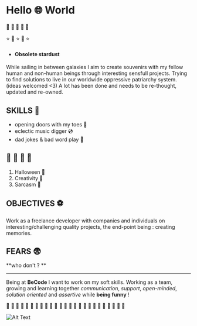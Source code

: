 
# Hello 🌐  World


🍬 🧠 🌈 🧠 🍬

⭐ 🌟 ⭐ 🌟 ⭐

* #### Obsolete stardust
While sailing in between galaxies I aim to create souvenirs with my fellow human and non-human beings through interesting sensfull projects. 
Trying to find solutions to live in our worldwide oppressive patriarchy system.(ideas welcomed <3)
A lot has been done and needs to be re-thought, updated and re-owned.   

## SKILLS 👑

* opening doors with my toes 🦶
* eclectic music digger 💿
* dad jokes & bad word play 🥇

## 💜 💜 💜 💜
1. Halloween 👻
2. Creativity 🍭
3. Sarcasm 🖤

## OBJECTIVES ⚽
Work as a freelance developer with companies and individuals on interesting/challenging quality projects, the end-point being : creating memories. 

## FEARS 😨
**who don't ? **

____________________________________


Being at **BeCode** I want to work on my soft skills. Working as a team, growing and learning together *communication*, *support*, *open-minded*, *solution oriented* and *assertive* while **being funny** !  

💜 💜 💜 💜 💜 💜 💜 💜 💜 💜 💜 💜 💜 💜 💜 💜 💜 💜 💜 💜 💜 💜 💜 💜 💜






![Alt Text](https://media.giphy.com/media/ZmuUzqOIEojjnd4tN8/giphy.gif)


